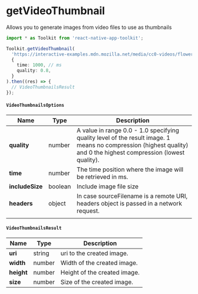 # getVideoThumbnail

Allows you to generate images from video files to use as thumbnails

```typescript
import * as Toolkit from 'react-native-app-toolkit';

Toolkit.getVideoThumbnail(
  'https://interactive-examples.mdn.mozilla.net/media/cc0-videos/flower.mp4',
  {
    time: 1000, // ms
    quality: 0.8,
  }
).then((res) => {
  // VideoThumbnailsResult
});
```

#### `VideoThumbnailsOptions`

| Name            | Type    | Description                                                                                                                                                       |
| --------------- | ------- | ----------------------------------------------------------------------------------------------------------------------------------------------------------------- |
| **quality**     | number  | A value in range 0.0 - 1.0 specifying quality level of the result image. 1 means no compression (highest quality) and 0 the highest compression (lowest quality). |
| **time**        | number  | The time position where the image will be retrieved in ms.                                                                                                        |
| **includeSize** | boolean | Include image file size                                                                                                                                           |
| **headers**     | object  | In case sourceFilename is a remote URI, headers object is passed in a network request.                                                                            |
|                 |

#### `VideoThumbnailsResult`

| Name       | Type   | Description                  |
| ---------- | ------ | ---------------------------- |
| **uri**    | string | uri to the created image.    |
| **width**  | number | Width of the created image.  |
| **height** | number | Height of the created image. |
| **size**   | number | Size of the created image.   |
